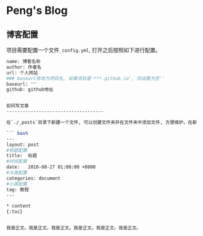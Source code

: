 # Peng's Blog

博客配置
------------------------------------

项目需要配置一个文件`_config.yml`, 打开之后按照如下进行配置。

``` bash
name: 博客名称
author: 作者名
url: 个人网站
### baseurl修改为项目名, 如果项目是'***.github.io', 则设置为空''
baseurl: ""
github: github地址


如何写文章
------------------------------------

在`./_posts`目录下新建一个文件, 可以创建文件夹并在文件夹中添加文件, 方便维护。在新建文件中粘贴如下信息, 并修改以下的`titile`,`date`,`categories`,`tag`的相关信息, 添加`* content {:toc}`为目录相关信息, 在进行正文书写前需要在目录和正文之间输入至少2行空行。然后按照正常的Markdown语法书写正文。

``` bash
---
layout: post
#标题配置
title:  标题
#时间配置
date:   2016-08-27 01:08:00 +0800
#大类配置
categories: document
#小类配置
tag: 教程
---

* content
{:toc}


我是正文。我是正文。我是正文。我是正文。我是正文。我是正文。
```